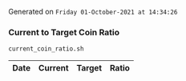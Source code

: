 Generated on `Friday 01-October-2021 at 14:34:26`

### Current to Target Coin Ratio
`current_coin_ratio.sh`

Date|Current|Target|Ratio
---|---|---|---
